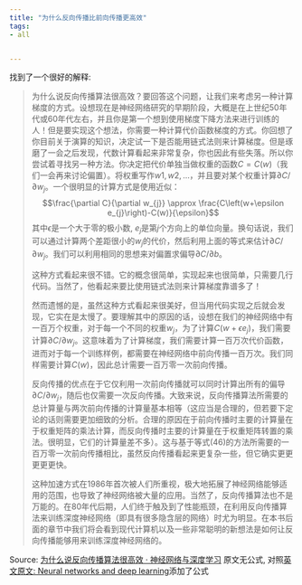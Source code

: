 ```yaml
---
title: "为什么反向传播比前向传播更高效"
tags:
- all


---
```

找到了一个很好的解释:

> 为什么说反向传播算法很高效？要回答这个问题，让我们来考虑另一种计算梯度的方式。设想现在是神经网络研究的早期阶段，大概是在上世纪50年代或60年代左右，并且你是第一个想到使用梯度下降方法来进行训练的人！但是要实现这个想法，你需要一种计算代价函数梯度的方式。你回想了你目前关于演算的知识，决定试一下是否能用链式法则来计算梯度。但是琢磨了一会之后发现，代数计算看起来非常复杂，你也因此有些失落。所以你尝试着寻找另一种方法。你决定把代价单独当做权重的函数$C=C(w)$（我们一会再来讨论偏置）。将权重写作$w1,w2,…$，并且要对某个权重计算$∂C/∂w_j$。一个很明显的计算方式是使用近似：
> $$\frac{\partial C}{\partial w_{j}} \approx \frac{C\left(w+\epsilon e_{j}\right)-C(w)}{\epsilon}$$
> 其中$\epsilon$是一个大于零的极小数, $e_j$是第$j$个方向上的单位向量。换句话说，我们可以通过计算两个差距很小的$w_j$的代价，然后利用上面的等式来估计$∂C/∂w_j$。我们可以利用相同的思想来对偏置求偏导$∂C/∂b$。
>
> 这种方式看起来很不错。它的概念很简单，实现起来也很简单，只需要几行代码。当然了，他看起来要比使用链式法则来计算梯度靠谱多了！
>
> 然而遗憾的是，虽然这种方式看起来很美好，但当用代码实现之后就会发现，它实在是太慢了。要理解其中的原因的话，设想在我们的神经网络中有一百万个权重，对于每一个不同的权重$w_j$，为了计算$C(w+ϵe_j)$，我们需要计算$∂C/∂w_j$。这意味着为了计算梯度，我们需要计算一百万次代价函数，进而对于每一个训练样例，都需要在神经网络中前向传播一百万次。我们同样需要计算$C(w)$，因此总计需要一百万零一次前向传播。
>
> 反向传播的优点在于它仅利用一次前向传播就可以同时计算出所有的偏导$∂C/∂w_j$，随后也仅需要一次反向传播。大致来说，反向传播算法所需要的总计算量与两次前向传播的计算量基本相等（这应当是合理的，但若要下定论的话则需要更加细致的分析。合理的原因在于前向传播时主要的计算量在于权重矩阵的乘法计算，而反向传播时主要的计算量在于权重矩阵转置的乘法。很明显，它们的计算量差不多）。这与基于等式(46)的方法所需要的一百万零一次前向传播相比，虽然反向传播看起来更复杂一些，但它确实更更更更更快。
>
> 这种加速方式在1986年首次被人们所重视，极大地拓展了神经网络能够适用的范围，也导致了神经网络被大量的应用。当然了，反向传播算法也不是万能的。在80年代后期，人们终于触及到了性能瓶颈，在利用反向传播算法来训练深度神经网络（即具有很多隐含层的网络）时尤为明显。在本书后面的章节中我们将会看到现代计算机以及一些非常聪明的新想法是如何让反向传播能够用来训练深度神经网络的。

Source: [为什么说反向传播算法很高效 · 神经网络与深度学习](https://hit-scir.gitbooks.io/neural-networks-and-deep-learning-zh_cn/content/chap2/c2s8.html) 原文无公式, 对照[英文原文: Neural networks and deep learning](http://neuralnetworksanddeeplearning.com/chap2.html#in_what_sense_is_backpropagation_a_fast_algorithm)添加了公式
